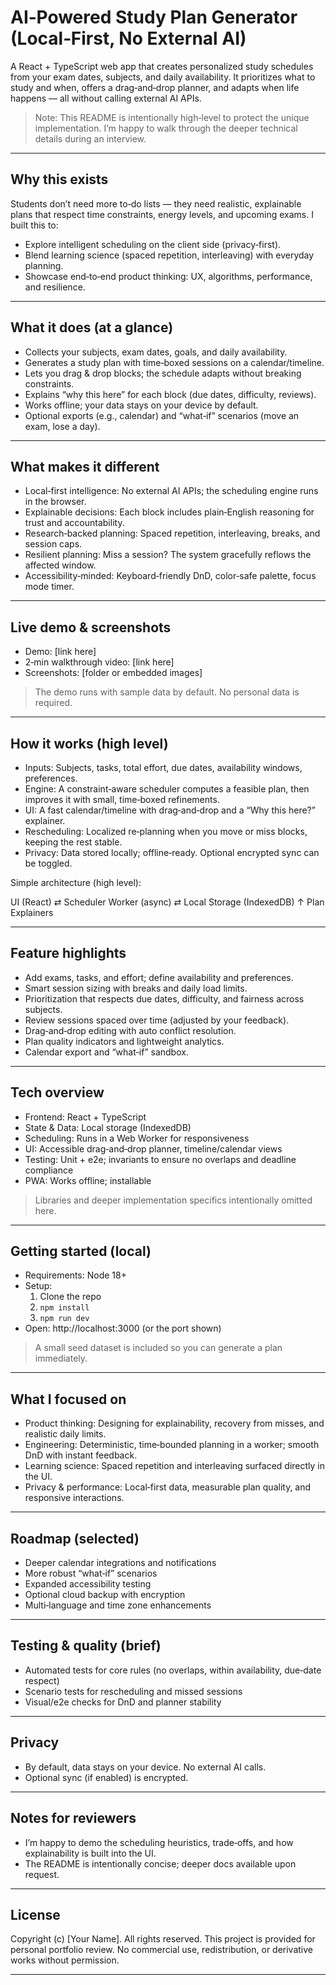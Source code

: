 # AI‑Powered Study Plan Generator (Local‑First, No External AI)

A React + TypeScript web app that creates personalized study schedules from your exam dates, subjects, and daily availability. It prioritizes what to study and when, offers a drag‑and‑drop planner, and adapts when life happens — all without calling external AI APIs.

> Note: This README is intentionally high‑level to protect the unique implementation. I’m happy to walk through the deeper technical details during an interview.

---

## Why this exists
Students don’t need more to‑do lists — they need realistic, explainable plans that respect time constraints, energy levels, and upcoming exams. I built this to:
- Explore intelligent scheduling on the client side (privacy‑first).
- Blend learning science (spaced repetition, interleaving) with everyday planning.
- Showcase end‑to‑end product thinking: UX, algorithms, performance, and resilience.

---

## What it does (at a glance)
- Collects your subjects, exam dates, goals, and daily availability.
- Generates a study plan with time‑boxed sessions on a calendar/timeline.
- Lets you drag & drop blocks; the schedule adapts without breaking constraints.
- Explains “why this here” for each block (due dates, difficulty, reviews).
- Works offline; your data stays on your device by default.
- Optional exports (e.g., calendar) and “what‑if” scenarios (move an exam, lose a day).

---

## What makes it different
- Local‑first intelligence: No external AI APIs; the scheduling engine runs in the browser.
- Explainable decisions: Each block includes plain‑English reasoning for trust and accountability.
- Research‑backed planning: Spaced repetition, interleaving, breaks, and session caps.
- Resilient planning: Miss a session? The system gracefully reflows the affected window.
- Accessibility‑minded: Keyboard‑friendly DnD, color‑safe palette, focus mode timer.

---

## Live demo & screenshots
- Demo: [link here]
- 2‑min walkthrough video: [link here]
- Screenshots: [folder or embedded images]

> The demo runs with sample data by default. No personal data is required.

---

## How it works (high level)
- Inputs: Subjects, tasks, total effort, due dates, availability windows, preferences.
- Engine: A constraint‑aware scheduler computes a feasible plan, then improves it with small, time‑boxed refinements.
- UI: A fast calendar/timeline with drag‑and‑drop and a “Why this here?” explainer.
- Rescheduling: Localized re‑planning when you move or miss blocks, keeping the rest stable.
- Privacy: Data stored locally; offline‑ready. Optional encrypted sync can be toggled.

Simple architecture (high level):

UI (React) ⇄ Scheduler Worker (async) ⇄ Local Storage (IndexedDB)
↑
Plan Explainers


---

## Feature highlights
- Add exams, tasks, and effort; define availability and preferences.
- Smart session sizing with breaks and daily load limits.
- Prioritization that respects due dates, difficulty, and fairness across subjects.
- Review sessions spaced over time (adjusted by your feedback).
- Drag‑and‑drop editing with auto conflict resolution.
- Plan quality indicators and lightweight analytics.
- Calendar export and “what‑if” sandbox.

---

## Tech overview
- Frontend: React + TypeScript
- State & Data: Local storage (IndexedDB)
- Scheduling: Runs in a Web Worker for responsiveness
- UI: Accessible drag‑and‑drop planner, timeline/calendar views
- Testing: Unit + e2e; invariants to ensure no overlaps and deadline compliance
- PWA: Works offline; installable

> Libraries and deeper implementation specifics intentionally omitted here.

---

## Getting started (local)
- Requirements: Node 18+
- Setup:
  1. Clone the repo
  2. `npm install`
  3. `npm run dev`
- Open: http://localhost:3000 (or the port shown)

> A small seed dataset is included so you can generate a plan immediately.

---

## What I focused on
- Product thinking: Designing for explainability, recovery from misses, and realistic daily limits.
- Engineering: Deterministic, time‑bounded planning in a worker; smooth DnD with instant feedback.
- Learning science: Spaced repetition and interleaving surfaced directly in the UI.
- Privacy & performance: Local‑first data, measurable plan quality, and responsive interactions.

---

## Roadmap (selected)
- Deeper calendar integrations and notifications
- More robust “what‑if” scenarios
- Expanded accessibility testing
- Optional cloud backup with encryption
- Multi‑language and time zone enhancements

---

## Testing & quality (brief)
- Automated tests for core rules (no overlaps, within availability, due‑date respect)
- Scenario tests for rescheduling and missed sessions
- Visual/e2e checks for DnD and planner stability

---

## Privacy
- By default, data stays on your device. No external AI calls.
- Optional sync (if enabled) is encrypted.

---

## Notes for reviewers
- I’m happy to demo the scheduling heuristics, trade‑offs, and how explainability is built into the UI.
- The README is intentionally concise; deeper docs available upon request.

---

## License
Copyright (c) [Your Name]. All rights reserved.
This project is provided for personal portfolio review. No commercial use, redistribution, or derivative works without permission.

---